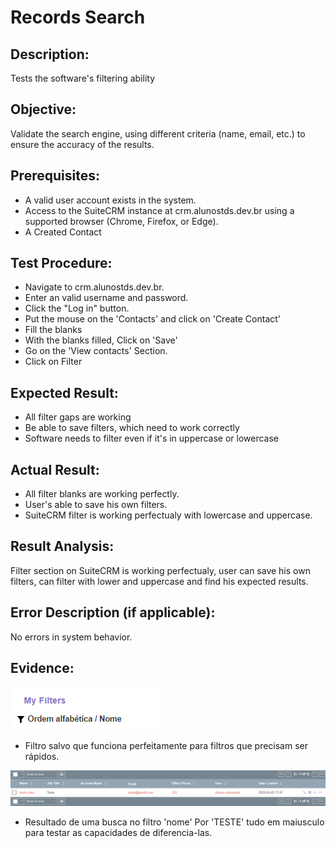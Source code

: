 # Records Search
## Description: 
Tests the software's filtering ability

## Objective:
Validate the search engine, using different criteria (name, email, etc.) to ensure the accuracy of the results.

## Prerequisites:
* A valid user account exists in the system.
* Access to the SuiteCRM instance at crm.alunostds.dev.br using a supported browser (Chrome, Firefox, or Edge).
* A Created Contact

## Test Procedure:
* Navigate to crm.alunostds.dev.br.
* Enter an valid username and password.
* Click the "Log in" button.
* Put the mouse on the 'Contacts' and click on 'Create Contact'
* Fill the blanks
* With the blanks filled, Click on 'Save'
* Go on the 'View contacts' Section. 
* Click on Filter

## Expected Result:
* All filter gaps are working
* Be able to save filters, which need to work correctly
* Software needs to filter even if it's in uppercase or lowercase

## Actual Result:
* All filter blanks are working perfectly.
* User's able to save his own filters.
* SuiteCRM filter is working perfectualy with lowercase and uppercase.

## Result Analysis:
Filter section on SuiteCRM is working perfectualy, user can save his own filters, can filter with lower and uppercase and find his expected results.

## Error Description (if applicable):
No errors in system behavior.

## Evidence:

![Saved Filters](/images/testCase6/savedFilters.png)
* Filtro salvo que funciona perfeitamente para filtros que precisam ser rápidos.

![Filter Test](/images/testCase6/filterTest.png)
* Resultado de uma busca no filtro 'nome' Por 'TESTE' tudo em maiusculo para testar as capacidades de diferencia-las.